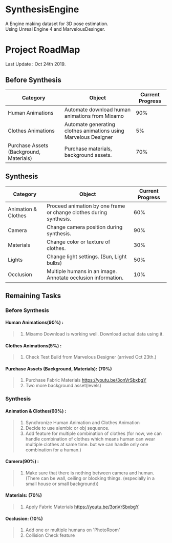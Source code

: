 # SynthesisEngine

A Engine making dataset for 3D pose estimation.<br/> Using Unreal Engine 4 and MarvelousDesinger.

# Project RoadMap
Last Update : Oct 24th 2019.

## **Before Synthesis**
| Category                                | Object                                                          | Current Progress |
|-----------------------------------------|-----------------------------------------------------------------|------------------|
| Human Animations                        | Automate download human animations from Mixamo                  | 90%              |
| Clothes Animations                      | Automate generating clothes animations using Marvelous Designer | 5%               |
| Purchase Assets (Background, Materials) | Purchase materials, background assets.                          | 70%              |

## **Synthesis**

| Category            | Object                                                             | Current Progress |
|---------------------|--------------------------------------------------------------------|------------------|
| Animation & Clothes | Proceed animation by one frame or change clothes during synthesis. | 60%              |
| Camera              | Change camera position during synthesis.                           | 90%              |
| Materials           | Change color or texture of clothes.                                | 30%              |
| Lights              | Change light settings. (Sun, Light bulbs)                          | 50%              |
| Occlusion           | Multiple humans in an image. Annotate occlusion information.       | 10%              |

## **Remaining Tasks**

### Before Synthesis

#### Human Animations(90%) : 
> 1. Mixamo Download is working well. Download actual data using it.

#### Clothes Animations(5%) :  
> 1. Check Test Build from Marvelous Designer (arrived Oct 23th.)

#### Purchase Assets (Background, Materials): (70%) 
> 1. Purchase Fabric Materials https://youtu.be/3onVrSbxbgY 
> 2. Two more background asset(levels)

### Synthesis

#### Animation & Clothes(60%) : 
> 1. Synchronize Human Animation and Clothes Animation
> 2. Decide to use alembic or obj sequence.
> 3. Add feature for multiple combination of clothes (for now, we can handle combination of clothes which means human can wear multiple clothes at same time. but we can handle only one combination for a human.)

#### Camera(90%) : 
> 1. Make sure that there is nothing between camera and human. (There can be wall, ceiling or blocking things. (especially in a small house or small background))

#### Materials: (70%)
> 1. Apply Fabric Materials https://youtu.be/3onVrSbxbgY 

#### Occlusion: (10%)
> 1. Add one or multiple humans on 'PhotoRoom'
> 2. Collision Check feature


